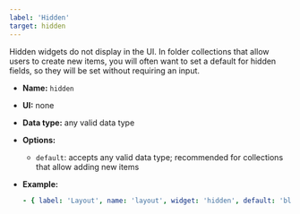 ```yaml
---
label: 'Hidden'
target: hidden
---
```


Hidden widgets do not display in the UI. In folder collections that allow users to create new items, you will often want to set a default for hidden fields, so they will be set without requiring an input.

- **Name:** `hidden`
- **UI:** none
- **Data type:** any valid data type
- **Options:**
  - `default`: accepts any valid data type; recommended for collections that allow adding new items
- **Example:**

  ```yaml
  - { label: 'Layout', name: 'layout', widget: 'hidden', default: 'blog' }
  ```
